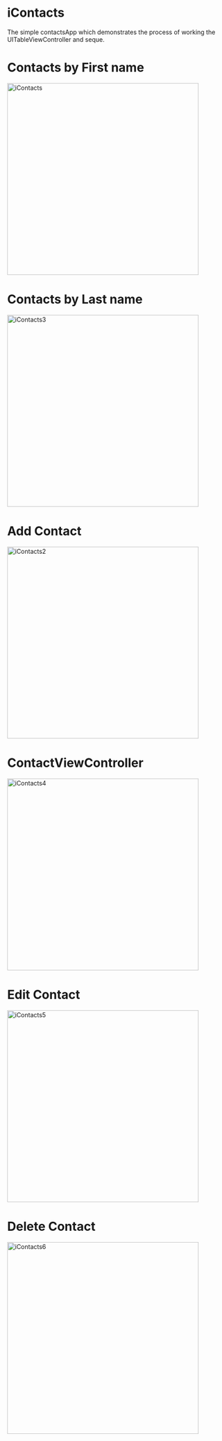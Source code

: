 # iContacts 
The simple contactsApp which demonstrates the process of working the UITableViewController and seque.

# Сontacts by First name
<img width="441" alt="iContacts" src="https://github.com/alkhero21/iContacts/assets/73021212/3084020e-d399-4a41-aca8-360d98921dd3">

# Contacts by Last name
<img width="441" alt="iContacts3" src="https://github.com/alkhero21/iContacts/assets/73021212/d6943e28-6c9d-4977-af90-2338f1ff736a">

# Add Contact
<img width="441" alt="iContacts2" src="https://github.com/alkhero21/iContacts/assets/73021212/898d1c28-1c3d-4bab-8ade-ba61b1368dbd">

# ContactViewController
<img width="441" alt="iContacts4" src="https://github.com/alkhero21/iContacts/assets/73021212/dbb4974a-745f-410c-8924-046a0bc26230">

# Edit Contact
<img width="441" alt="iContacts5" src="https://github.com/alkhero21/iContacts/assets/73021212/8271f59c-0245-47ca-bd0c-fa83aa6478af">

# Delete Contact
<img width="441" alt="iContacts6" src="https://github.com/alkhero21/iContacts/assets/73021212/81b8c0b7-1516-468d-b7b6-9cd1bac1ac2c">

